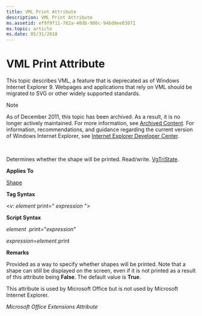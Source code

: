 ```yaml
---
title: VML Print Attribute
description: VML Print Attribute
ms.assetid: ef9f9f11-782a-40db-986c-946d9ee03071
ms.topic: article
ms.date: 05/31/2018
---
```


# VML Print Attribute

This topic describes VML, a feature that is deprecated as of Windows Internet Explorer 9. Webpages and applications that rely on VML should be migrated to SVG or other widely supported standards.

> [!Note]  
> As of December 2011, this topic has been archived. As a result, it is no longer actively maintained. For more information, see [Archived Content](https://docs.microsoft.com/previous-versions/windows/internet-explorer/ie-developer/). For information, recommendations, and guidance regarding the current version of Windows Internet Explorer, see [Internet Explorer Developer Center](https://go.microsoft.com/fwlink/p/?linkid=204313).

 

Determines whether the shape will be printed. Read/write. [VgTriState](msdn-online-vml-vgtristate.md).

**Applies To**

[Shape](shape-element--vml.md)

**Tag Syntax**

<v: *element* print=" *expression* ">

**Script Syntax**

*element* .print="*expression*"

*expression*=*element*.print

**Remarks**

Provided as a way to specify whether shapes will be printed. Note that a shape can still be displayed on the screen, even if it is not printed as a result of this attribute being **False**. The default value is **True**.

This attribute is used by Microsoft Office but is not used by Microsoft Internet Explorer.

*Microsoft Office Extensions Attribute*

 

 




